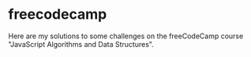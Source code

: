 # freecodecamp
Here are my solutions to some challenges on the freeСodeСamp course "JavaScript Algorithms and Data Structures".
